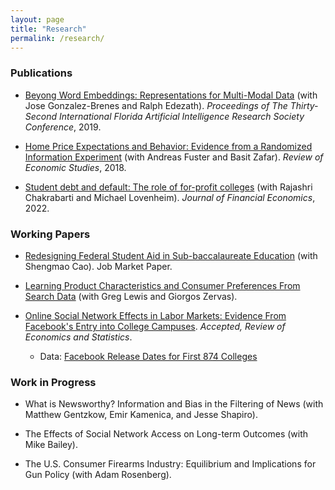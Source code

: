 ```yaml
---
layout: page
title: "Research"
permalink: /research/
---
```


### Publications

- [Beyong Word Embeddings: Representations for Multi-Modal Data](https://www.aaai.org/ocs/index.php/FLAIRS/FLAIRS19/paper/viewFile/18294/17411) (with Jose Gonzalez-Brenes and Ralph Edezath). _Proceedings of The Thirty-Second International Florida Artificial Intelligence Research Society Conference_, 2019.

- [Home Price Expectations and Behavior: Evidence from a Randomized Information Experiment](https://www.restud.com/paper/home-price-expectations-and-behavior-evidence-from-a-randomized-information-experiment/) (with Andreas Fuster and Basit Zafar). _Review of Economic Studies_, 2018.

- [Student debt and default: The role of for-profit colleges](https://www.sciencedirect.com/science/article/abs/pii/S0304405X21005250) (with Rajashri Chakrabarti and Michael Lovenheim). _Journal of Financial Economics_, 2022.



### Working Papers 

- [Redesigning Federal Student Aid in Sub-baccalaureate Education](https://papers.ssrn.com/sol3/papers.cfm?abstract_id=4300755) (with Shengmao Cao). Job Market Paper.

- [Learning Product Characteristics and Consumer Preferences From Search Data](https://papers.ssrn.com/sol3/papers.cfm?abstract_id=3858377) (with Greg Lewis and Giorgos Zervas). 

- [Online Social Network Effects in Labor Markets: Evidence From Facebook's Entry into College Campuses](https://papers.ssrn.com/sol3/papers.cfm?abstract_id=3381938). _Accepted, Review of Economics and Statistics_.
	- Data: [Facebook Release Dates for First 874 Colleges](FB_introduction_dates_augmented.csv)

### Work in Progress


- What is Newsworthy? Information and Bias in the Filtering of News (with Matthew Gentzkow, Emir Kamenica, and Jesse Shapiro).

- The Effects of Social Network Access on Long-term Outcomes (with Mike Bailey).

- The U.S. Consumer Firearms Industry: Equilibrium and Implications for Gun Policy (with Adam Rosenberg).

 
